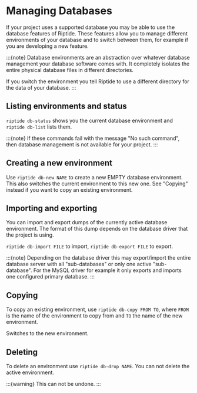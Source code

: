 # Managing Databases

If your project uses a supported database you may be able to use the database
features of Riptide. These features allow you to manage different environments
of your database and to switch between them, for example if you are developing
a new feature.

:::{note}
Database environments are an abstraction over whatever database management
your database software comes with. It completely isolates the entire
physical database files in different directories.

If you switch the environment you tell Riptide
to use a different directory for the data of your database.
:::

## Listing environments and status

`riptide db-status` shows you the current database environment and
`riptide db-list` lists them.

:::{note}
If these commands fail with the message "No such command", then database
management is not available for your project.
:::

## Creating a new environment

Use `riptide db-new NAME` to create a new EMPTY database environment. This also switches
the current environment to this new one. See "Copying" instead if you
want to copy an existing environment.

## Importing and exporting

You can import and export dumps of the currently active database environment.
The format of this dump depends on the database driver that the project is using.

`riptide db-import FILE` to import, `riptide db-export FILE` to export.

:::{note}
Depending on the database driver this may export/import the entire database server
with all "sub-databases" or only one active "sub-database".
For the MySQL driver for example it only exports and imports
one configured primary database.
:::

## Copying

To copy an existing environment, use `riptide db-copy FROM TO`, where `FROM`
is the name of the environment to copy from and `TO` the name of the new environment.

Switches to the new environment.

## Deleting

To delete an environment use `riptide db-drop NAME`. You can not delete the
active environment.

:::{warning}
This can not be undone.
:::
